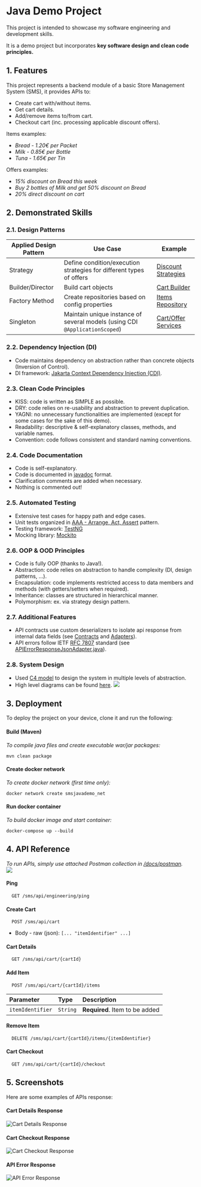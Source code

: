 
# Java Demo Project

This project is intended to showcase my software engineering and development skills.

It is a demo project but incorporates **key software design and clean code principles.**

## 1. Features

This project represents a backend module of a basic Store Management System (SMS), it provides APIs to:
- Create cart with/without items.
- Get cart details.
- Add/remove items to/from cart. 
- Checkout cart (inc. processing applicable discount offers).

Items examples:
- *Bread - 1.20€ per Packet*
- *Milk - 0.85€ per Bottle*
- *Tuna - 1.65€ per Tin*

Offers examples:
- *15% discount on Bread this week*
- *Buy 2 bottles of Milk and get 50% discount on Bread*
- *20% direct discount on cart*

## 2. Demonstrated Skills

### 2.1. Design Patterns

| Applied Design Pattern | Use Case                                                                    | Example                                                                                                |
|------------------------|-----------------------------------------------------------------------------|--------------------------------------------------------------------------------------------------------|
| Strategy               | Define condition/execution strategies for different types of offers         | [Discount Strategies](sms-core/src/main/java/com/sinan/javademo/smscore/model/offer/strategy/discount) |
| Builder/Director       | Build cart objects                                                          | [Cart Builder](sms-core/src/main/java/com/sinan/javademo/smscore/model/cart)                           |
| Factory Method         | Create repositories based on config properties                              | [Items Repository](sms-core/src/main/java/com/sinan/javademo/smscore/repository/items)                 |
| Singleton              | Maintain unique instance of several models (using CDI `@ApplicationScoped`) | [Cart/Offer Services](sms-core/src/main/java/com/sinan/javademo/smscore/service)                       |

### 2.2. Dependency Injection (DI)
- Code maintains dependency on abstraction rather than concrete objects (Inversion of Control).
- DI framework: [Jakarta Context Dependency Injection (CDI)](https://jakarta.ee/specifications/cdi/).

### 2.3. Clean Code Principles
- KISS: code is written as SIMPLE as possible.
- DRY: code relies on re-usability and abstraction to prevent duplication.
- YAGNI: no unnecessary functionalities are implemented (except for some cases for the sake of this demo).
- Readability: descriptive & self-explanatory classes, methods, and variable names.
- Convention: code follows consistent and standard naming conventions.

### 2.4. Code Documentation
- Code is self-explanatory. 
- Code is documented in [javadoc](https://docs.oracle.com/javase/8/docs/technotes/tools/windows/javadoc.html) format. 
- Clarification comments are added when necessary. 
- Nothing is commented out!

### 2.5. Automated Testing
- Extensive test cases for happy path and edge cases.
- Unit tests organized in [AAA - Arrange, Act, Assert](https://java-design-patterns.com/patterns/arrange-act-assert/) pattern.
- Testing framework: [TestNG](https://testng.org/doc/)
- Mocking library: [Mockito](https://site.mockito.org)


### 2.6. OOP & OOD Principles
- Code is fully OOP (thanks to Java!).
- Abstraction: code relies on abstraction to handle complexity (DI, design patterns, ...).
- Encapsulation: code implements restricted access to data members and methods (with getters/setters when required). 
- Inheritance: classes are structured in hierarchical manner.
- Polymorphism: ex. via strategy design pattern.
  
### 2.7. Additional Features
- API contracts use custom deserializers to isolate api response from internal data fields (see [Contracts](api-gateway/src/main/java/com/sinan/javademo/apiapplication/contract) and [Adapters](api-gateway/src/main/java/com/sinan/javademo/apiapplication/adapter)).
- API errors follow IETF [RFC 7807](https://datatracker.ietf.org/doc/html/rfc7807) standard (see [APIErrorResponseJsonAdapter.java](api-gateway/src/main/java/com/sinan/javademo/apiapplication/adapter/APIErrorResponseJsonAdapter.java)).

### 2.8. System Design
- Used [C4 model](https://c4model.com) to design the system in multiple levels of abstraction.
- High level diagrams can be found [here](docs/system-design/diagrams).
![](docs/system-design/diagrams/SMS_SystemDesigm_C4Diagrams.jpg)

## 3. Deployment

To deploy the project on your device, clone it and run the following:
#### Build (Maven)
*To compile java files and create executable war/jar packages:* 
```
mvn clean package
```

#### Create docker network
*To create docker network (first time only):*
```
docker network create smsjavademo_net
```

#### Run docker container
*To build docker image and start container:*
```
docker-compose up --build
```


## 4. API Reference
<em>To run APIs, simply use attached Postman collection in [/docs/postman](docs/postman).</em>  
![](docs/screenshots/PostmanCollection.jpg)
#### Ping

```http
  GET /sms/api/engineering/ping
```

#### Create Cart

```http
  POST /sms/api/cart
```
- Body - raw (json): `[... "itemIdentifier" ...]`

#### Cart Details

```http
  GET /sms/api/cart/{cartId}
```

#### Add Item

```http
  POST /sms/api/cart/{cartId}/items
```
| Parameter        | Type     | Description                    |
|:-----------------|:---------|:-------------------------------|
| `itemIdentifier` | `String` | **Required**. Item to be added |

#### Remove Item

```http
  DELETE /sms/api/cart/{cartId}/items/{itemIdentifier}
```

#### Cart Checkout

```http
  GET /sms/api/cart/{cartId}/checkout
```

## 5. Screenshots
Here are some examples of APIs response: 
#### Cart Details Response
![Cart Details Response](docs/screenshots/CartDetailsResponse.jpg)

#### Cart Checkout Response
![Cart Checkout Response](docs/screenshots/CartCheckoutResponse.jpg)

#### API Error Response
![API Error Response](docs/screenshots/APIErrorResponse.jpg)


